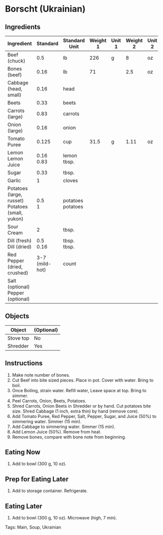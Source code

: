 # Borscht (Ukrainian)

## Ingredients

| Ingredient                                            | Standard       | Standard Unit          | Weight 1 | Unit 1 | Weight 2 | Unit 2 |
| ----------------------------------------------------- | -------------- | ---------------------- | -------- | ------ | -------- | ------ |
| Beef (chuck)                                          | 0.5            | lb                     | 226      | g      | 8        | oz     |
| Bones (beef)                                          | 0.16           | lb                     | 71       |        | 2.5      | oz     |
| Cabbage (head, small)                                 | 0.16           | head                   |          |        |          |        |
| Beets                                                 | 0.33           | beets                  |          |        |          |        |
| Carrots (large)                                       | 0.83           | carrots                |          |        |          |        |
| Onion (large)                                         | 0.16           | onion                  |          |        |          |        |
| Tomato Puree                                          | 0.125          | cup                    | 31.5     | g      | 1.11     | oz     |
| Lemon<br />Lemon Juice                                | 0.16<br />0.83 | lemon<br />tbsp.       |          |        |          |        |
| Sugar                                                 | 0.33           | tbsp.                  |          |        |          |        |
| Garlic                                                | 1              | cloves                 |          |        |          |        |
| Potatoes (large, russet)<br />Potatoes (small, yukon) | 0.5<br />1     | potatoes<br />potatoes |          |        |          |        |
| Sour Cream                                            | 2              | tbsp.                  |          |        |          |        |
| Dill (fresh)<br />Dill (dried)                        | 0.5<br />0.16  | tbsp.<br />tbsp.       |          |        |          |        |
| Red Pepper (dried, crushed)                           | 3-7 (mild-hot) | count                  |          |        |          |        |
| Salt (optional)<br />Pepper (optional)                |                |                        |          |        |          |        |
## Objects

| Object    | (Optional) |
| --------- | ---------- |
| Stove top | No         |
| Shredder  | Yes        |


## Instructions

1. Make note number of bones.
2. Cut Beef into bite sized pieces. Place in pot. Cover with water. Bring to boil.
3. Once Boiling, strain water. Refill water, Leave space at top. Bring to simmer.
4. Peel Carrots, Onion, Beets, Potatoes.
5. Shred Carrots, Onion Beets in Shredder or by hand. Cut potatoes bite size. Shred Cabbage (1 inch, extra thin) by hand (remove core).
6. Add Tomato Puree, Red Pepper, Salt, Pepper, Sugar, and Juice (50%) to simmering water. Simmer (15 min).
7. Add Cabbage to simmering water. Simmer (15 min).
8. Add Lemon Juice (50%). Remove from heat.
9. Remove bones, compare with bone note from beginning.

## Eating Now

1. Add to bowl (300 g, 10 oz).

## Prep for Eating Later

1. Add to storage container. Refrigerate.

## Eating Later

1. Add to bowl (300 g, 10 oz). Microwave (high, 7 min).

Tags: Main, Soup, Ukrainian